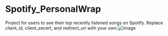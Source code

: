 # Spotify_PersonalWrap
Project for users to see their top recently listened songs on Spotify. Replace client_id, client_secert, and redirect_uri with your own
![image](https://github.com/ImJehtts/Spotify_PersonalWrap/assets/111709491/1d2d944e-1fba-46b6-ad65-d7657ece1e45)
